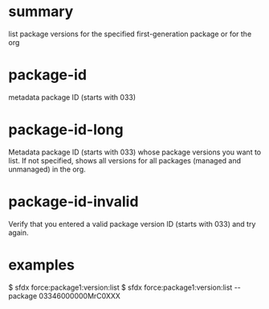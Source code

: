 # summary

list package versions for the specified first-generation package or for the org

# package-id

metadata package ID (starts with 033)

# package-id-long

Metadata package ID (starts with 033) whose package versions you want to list. If not specified, shows all versions for all packages (managed and unmanaged) in the org.

# package-id-invalid

Verify that you entered a valid package version ID (starts with 033) and try again.

# examples

$ sfdx force:package1:version:list
$ sfdx force:package1:version:list --package 03346000000MrC0XXX
